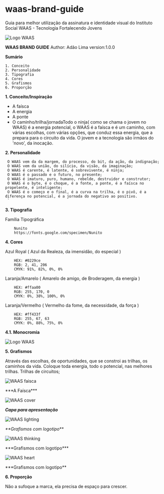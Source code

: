 # waas-brand-guide

Guia para melhor utilização da assinatura e identidade visual do Instituto Social WAAS - Tecnologia Fortalecendo Jovens

![Logo WAAS](/assets/logo-waas.svg)

**WAAS BRAND GUIDE**
Author: Adão Lima
version:1.0.0

**Sumário**

```
1. Conceito
2. Personalidade
3. Tipografia
4. Cores
5. Grafismos
6. Proporção
```

**1. Conceito/Inspiração**

- A faísca
- A energia
- A ponte
- O caminho/trilha/jornadaTodo o ninja( como se chama o jovem no WAAS) é a energia potencial, o WAAS é a faísca e é um caminho, com várias escolhas, com várias opções, que conduz essa energia, que a prepara para o circuito da vida.
O jovem e a tecnologia são irmãos do 'novo', da inocação.

**2. Personalidade**

```
 O WAAS vem da da margem, do processo, do bit, da ação, da indignação;
 O WAAS vem da união, do silício, da visão, da imaginação;
 O WAAS é carente, é latente, é sobrevivente, é ninja;
 O WAAS é o passado e o futuro, no presente;
 O WAAS é imaturo, puro, humano, rebelde, destruidor e construtor;
 O WAAS é o byte, é o choque, é a fonte, a ponte, é a faísca no propelente, é inteligente;
 O WAAS é o começo e o final, é a curva na trilha, é o pivô, é a diferença no potencial, é a jornada do negativo ao positivo.
 `
```

**3. Tipografia**

 Família Tipográfica

```
    Nunito 
    https://fonts.google.com/specimen/Nunito
```

**4. Cores**

   Azul Royal ( Azul da Realeza, da imensidão, do especial )

```
    HEX: #0229ce
    RGB: 2, 41, 206
    CMYK: 91%, 82%, 0%, 0%
```

   Laranja/Amarelo ( Amarelo de amigo, de Broderagem, da energia )

```
    HEX: #ffaa00
    RGB: 255, 170, 0
    CMYK: 0%, 38%, 100%, 0%
```

   Laranja/Vermelho ( Vermelho da fome, da necessidade, da força )

```
    HEX: #ff433f
    RGB: 255, 67, 63
    CMYK: 0%, 88%, 75%, 0%
```

**4.1. Monocromia**

![Logo WAAS](/assets/logo-waas-pb.svg)

**5. Grafismos**

 Através das escolhas, de oportunidades, que se constroi as trilhas, os caminhos da vida.
 Coloque toda energia, todo o potencial, nas melhores trilhas.
 Trilhas de circuitos;



![WAAS faisca](/assets/a-faisca.svg)

\*\*\*A Faísca*\*\*



![WAAS cover](/assets/grafismo-cover-presentation.png)

***Capa para apresentação***



![WAAS lighting](/assets/grafismo-light.png)

*\*\*Grafismos com logotipo*\*\*



![WAAS thinking](/assets/grafismos-think.png)

\*\*\*Grafismos com logotipo\*\*\*



![WAAS heart](/assets/grafismos-heart.png)

\*\*\*Grafismos com logotipo*\*



**6. Proporção**

 Não a sufoque a marca, ela precisa de espaço para crescer.
